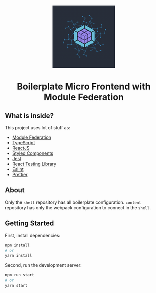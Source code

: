 <br />
<p align="center">
  <img src="assets/images/module-federation.png" alt="module federation" width="200" height="200">
  <h1 align="center">Boilerplate Micro Frontend with Module Federation</h1>
</p>

## What is inside?

This project uses lot of stuff as:

- [Module Federation](https://webpack.js.org/concepts/module-federation/)
- [TypeScript](https://www.typescriptlang.org/)
- [ReactJS](https://reactjs.org/)
- [Styled Components](https://styled-components.com/)
- [Jest](https://jestjs.io/)
- [React Testing Library](https://testing-library.com/docs/react-testing-library/intro)
- [Eslint](https://eslint.org/)
- [Prettier](https://prettier.io/)

## About

Only the `shell` repository has all boilerplate configuration. `content` repository has only the webpack configuration to connect in the `shell`.

## Getting Started

First, install dependencies:

```bash
npm install
# or
yarn install
```

Second, run the development server:

```bash
npm run start
# or
yarn start
```
